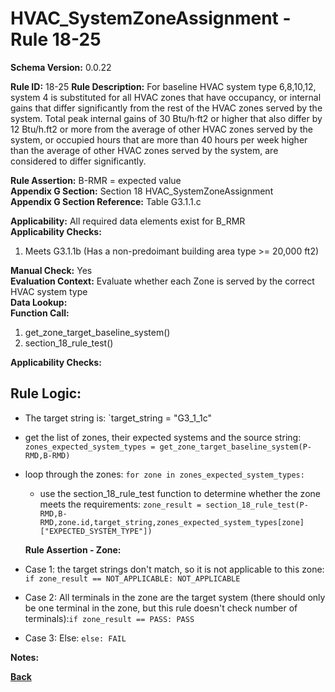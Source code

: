 # HVAC_SystemZoneAssignment - Rule 18-25
**Schema Version:** 0.0.22  

**Rule ID:** 18-25
**Rule Description:** For baseline HVAC system type 6,8,10,12, system 4 is substituted for all HVAC zones that have occupancy, or internal gains that differ significantly from the rest of the HVAC zones served by the system. Total peak internal gains of 30 Btu/h·ft2 or higher that also differ by 12 Btu/h.ft2 or more from the  average of other HVAC zones served by the system, or occupied hours that are more than 40 hours per week higher than the average of other HVAC zones served by the system, are considered to differ significantly.

**Rule Assertion:** B-RMR = expected value  
**Appendix G Section:** Section 18 HVAC_SystemZoneAssignment  
**Appendix G Section Reference:** Table G3.1.1.c

**Applicability:** All required data elements exist for B_RMR  
**Applicability Checks:**  

1. Meets G3.1.1b (Has a non-predoimant building area type >= 20,000 ft2)

**Manual Check:** Yes  
**Evaluation Context:** Evaluate whether each Zone is served by the correct HVAC system type  
**Data Lookup:**   
**Function Call:** 

1. get_zone_target_baseline_system()
2. section_18_rule_test()


**Applicability Checks:**

## Rule Logic:  
- The target string is: `target_string = "G3_1_1c"
- get the list of zones, their expected systems and the source string: `zones_expected_system_types = get_zone_target_baseline_system(P-RMD,B-RMD)`

- loop through the zones: `for zone in zones_expected_system_types:`
	- use the section_18_rule_test function to determine whether the zone meets the requirements: `zone_result = section_18_rule_test(P-RMD,B-RMD,zone.id,target_string,zones_expected_system_types[zone]["EXPECTED_SYSTEM_TYPE"])`


  **Rule Assertion - Zone:**

 - Case 1: the target strings don't match, so it is not applicable to this zone: `if zone_result == NOT_APPLICABLE: NOT_APPLICABLE`
  - Case 2: All terminals in the zone are the target system (there should only be one terminal in the zone, but this rule doesn't check number of terminals):`if zone_result == PASS: PASS`

  - Case 3: Else: `else: FAIL`

**Notes:**

**[Back](../_toc.md)**
